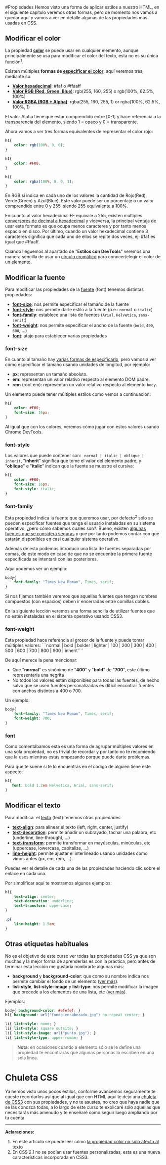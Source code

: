 #Propiedades
Hemos visto una forma de aplicar estilos a nuestro HTML, en el siguiente capítulo veremos otras formas, pero de momento nos vamos a quedar aquí y vamos a ver en detalle algunas de las propiedades más usadas en CSS.

## Modificar el color

La propiedad **[color](https://www.w3.org/wiki/CSS/Properties/color)** se puede usar en cualquier elemento, aunque principalmente se usa para modificar el color del texto, esta no es su única función<sup>1</sup>.

Existen múltiples **formas de [especificar el color](https://www.w3.org/wiki/CSS/Properties/color#Values)**, aquí veremos tres, mediante su:

* **[Valor hexadecimal](https://www.w3.org/wiki/CSS/Properties/color/RGB)**: #faf o #ffaaff
* **[Valor RGB (Red, Green, Blue)](https://www.w3.org/wiki/CSS/Properties/color/RGB)**: rgb(255, 160, 255) o rgb(100%, 62.5%, 100%)
* **[Valor RGBA (RGB + Alpha)](https://www.w3.org/wiki/CSS/Properties/color/RGBA)**: rgba(255, 160, 255, 1) or rgba(100%, 62.5%, 100%, 1)

El valor Alpha tiene que estar comprendido entre [0-1] y hace referencia a la transparencia del elemento, siendo 1 = opaco y 0 = transparente.

Ahora vamos a ver tres formas equivalentes de representar el color rojo:

```css
h1{
    color: rgb(100%, 0, 0);
}
```

```css
h1{
    color: #F00;
}
```

```css
h1{
    color: rgba(100%, 0, 0, 1);
}
```

En RGB si indica en cada uno de los valores la cantidad de Rojo(Red), Verde(Green) y Azul(Blue). Este valor puede ser un porcentaje o un valor comprendido entre 0 y 255, siendo 255 equivalente a 100%. 

En cuanto al valor hexadecimal FF equivale a 255, existen múltiples [conversores de decimal a hexadecimal](http://www.binaryhexconverter.com/hex-to-decimal-converter) y viceversa, la principal ventaja de usar este formato es que ocupa menos caracteres y por tanto menos espacio en disco. Por último, cuando un valor hexadecimal contiene 3 caracteres significa que cada uno de ellos se repite dos veces, ej: #faf es igual que #ffaaff.

Cuando lleguemos al apartado de "**Estilos con DevTools**" veremos una manera sencilla de usar un [círculo cromático](https://es.wikipedia.org/wiki/C%C3%ADrculo_crom%C3%A1tico) para conocer/elegir el color de un elemento.

##  Modificar la fuente

Para modificar las propiedades de la [fuente](https://www.w3.org/wiki/CSS/Properties#Font) (font) tenemos distintas propiedades:

* **[font-size](https://www.w3.org/wiki/CSS/Properties/font-size)**: nos permite especificar el tamaño de la fuente
* **[font-style](https://www.w3.org/wiki/CSS/Properties/font-style)**: nos permite darle estilo a la fuente (p.e.: `normal` o `italic`)
* **[font-family](https://www.w3.org/wiki/CSS/Properties/font-family)**: establece una lista de fuentes (`Arial`, `Helvetica`, `sans-serif`;)
* **[font-weight](https://www.w3.org/wiki/CSS/Properties/font-weight)**: nos permite especificar el ancho de la fuente (`bold`, `400`, `600`, ...)
* **[font](https://www.w3.org/wiki/CSS/Properties/font)**: atajo para establecer varias propiedades

### font-size
En cuanto al tamaño hay [varias formas de especificarlo](https://www.w3.org/Style/Examples/007/units.en.html), pero vamos a ver cómo especificar el tamaño usando unidades de longitud, por ejemplo: 

* **px**: representan un tamaño absoluto.
* **em**: representan un valor relativo respecto al elemento DOM padre.
* **rem** (root em): representan un valor relativo respecto al elemento `body`.

Un elemento puede tener múltiples estilos como vemos a continuación:
```css
h1{
    color: #F00;
    font-size: 16px;
}
```

Al igual que con los colores, veremos cómo jugar con estos valores usando Chrome DevTools.

### font-style
Los valores que puede contener son: ```	normal | italic | oblique | inherit```, "**inherit**" significa que tome el valor del elemento padre, y "**oblique**" e "**italic**" indican que la fuente se muestre el cursiva:

```css
h1{
    color: #F00;
    font-size: 16px;
    font-style: italic;
}
```

### font-family

Esta propiedad indica la fuente que queremos usar, por defecto<sup>2</sup> sólo se pueden especificar fuentes que tenga el usuario instaladas en su sistema operativo, ¿pero cómo sabemos cuales son?. Bueno, existen [algunas fuentes que se considera seguras](http://www.w3schools.com/cssref/css_websafe_fonts.asp) y que por tanto podemos contar con que estarán disponibles en casi cualquier sistema operativo.

Además de esto podemos introducir una lista de fuentes separadas por comas, de este modo en caso de que no se encuentre la primera fuente especificada se intentará con las posteriores. 

Aquí podemos ver un ejemplo:

```css
body{
    font-family: "Times New Roman", Times, serif;
}
```

Si nos fijamos también veremos que aquellas fuentes que tengan nombres compuestos (con espacios) deben ir encerradas entre comillas dobles.

En la siguiente lección veremos una forma sencilla de utilizar fuentes que no estén instaladas en el sistema operativo usando CSS3.

### font-weight
Esta propiedad hace referencia al grosor de la fuente y puede tomar múltiples valores: ```normal | bold | bolder | lighter | 100 | 200 | 300 | 400 | 500 | 600 | 700 | 800 | 900 | inherit````

De aquí merece la pena mencionar: 
* Que "**normal**" es sinónimo de "**400**" y "**bold**" de "**700**", este último representaría una negrita
* No todos los valores están disponibles para todas las fuentes, de hecho salvo que se usen fuentes personalizadas es difícil encontrar fuentes con anchos distintos a 400 o 700.

Un ejemplo:
```css
body{
    font-family: "Times New Roman", Times, serif;
    font-weight: 700;
}
```

### font
Como comentábamos esta es una forma de agrupar múltiples valores en una sola propiedad, no es trivial de recordar y por tanto no te recomiendo que la uses mientras estás empezando porque puede darte problemas.

Para que te suene si te lo encuentras en el código de alguien tiene este aspecto:
```css
h1{
   font: bold 1.2em Helvetica, Arial, sans-serif;
}
``` 
 
## Modificar el texto

Para modificar el [texto](https://www.w3.org/wiki/CSS/Properties#Text) (text) tenemos otras propiedades:

* **[text-align](https://www.w3.org/wiki/CSS/Properties/text-align)**: para alinear el texto (left, right, center, justify)
* **[text-decoration](https://www.w3.org/wiki/CSS/Properties/text-decoration)**: permite añadir un subrayado, tachar una palabra, etc (underline, line-throught, ...)
* **[text-transform](https://www.w3.org/wiki/CSS/Properties/text-transform)**: permite transformar en mayúsculas, minúculas, etc (uppercase, lowercase, capitalize, ...)
* **[line-height](https://www.w3.org/wiki/CSS/Properties/line-height)**: permite ajustar el interlineado usando unidades como vimos antes (px, em, rem, ...).

Puedes ver el detalle de cada una de las propiedades haciendo clic sobre el enlace en cada una.

Por simplificar aquí te mostramos algunos ejemplos:

```css
h1{
    text-align: center;
    text-decoration: underline;
    text-transform: uppercase;
}
```

```css
.p{
    line-height: 1.5em;
}
```

## Otras etiquetas habituales
No es el objetivo de este curso ver todas las propiedades CSS ya que son muchas y la mejor forma de aprenderlas es con la práctica, pero antes de terminar esta lección me gustaría nombrarte algunas más:
* **background** y **background-color**: que como su nombre indica nos permite cambiar el fondo de un elemento ([ver más](https://www.w3.org/wiki/CSS/Properties#Background)).
* **list-style**, **list-style-image** y **list-type**: nos permite modificar la imagen que precede a los elementos de una lista, etc ([ver más](https://www.w3.org/wiki/CSS/Properties#List)).

Ejemplos:
```css
body{ background-color: #efefef; }
h1{ background: url("fondo-encabezado.jpg") no-repeat center; }

li{ list-style: none; }
li{ list-style: square outsite; }
li{ list-style-image: url("punto.jpg"); }
li{ list-style-type: upper-roman; }
```

> **Nota**: en ocasiones cuando a elemento sólo se le define una propiedad te encontrarás que algunas personas lo escriben en una sola línea.

# Chuleta CSS
Ya hemos visto unos pocos estilos, conforme avancemos seguramente te cueste recordarlos así que al igual que con HTML aquí te dejo una [chuleta de CSS3](https://github.com/hhkaos/cursohtml5desdecero/blob/master/images/css3-cheat-sheet.pdf) con sus propiedades, y no te asustes, no creo que haya nadie que se las conozca todas, a lo largo de este curso te explicaré sólo aquellas que necesitarás más amenudo y te enseñaré como seguir luego ampliando por tu cuenta.

<hr>

**Aclaraciones:**<br>

1. En este artículo se puede leer cómo [la propiedad color no sólo afecta al texto](http://www.sitepoint.com/12-little-known-css-facts/#the-color-property-isnt-just-for-text)
2. En CSS 2.1 no se podían usar fuentes personalizadas, esta es una nueva características incorporada en CSS3.<br>
